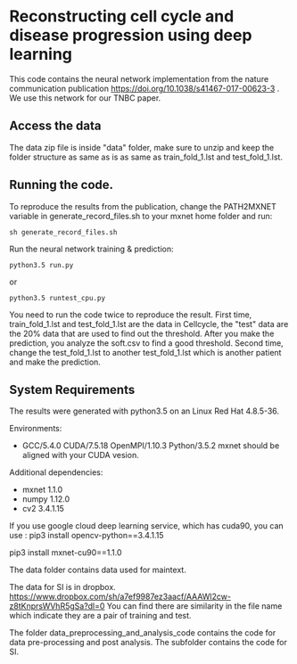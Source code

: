 # Reconstructing cell cycle and disease progression using deep learning
This code contains the neural network implementation from the nature communication publication https://doi.org/10.1038/s41467-017-00623-3 . We use this network for our TNBC paper.

## Access the data
The data zip file is inside "data" folder, make sure to unzip and keep the folder structure as same as is as same as train_fold_1.lst and test_fold_1.lst.

## Running the code.
To reproduce the results from the publication, change the PATH2MXNET variable in generate_record_files.sh to your mxnet home folder and run:

```
sh generate_record_files.sh
```

Run the neural network training & prediction:

```
python3.5 run.py
```
or

```
python3.5 runtest_cpu.py
```


You need to run the code twice to reproduce the result. 
First time, train_fold_1.lst and test_fold_1.lst are the data in Cellcycle, the "test" data are the 20% data that are used to find out the threshold. After you make the prediction, you analyze the soft.csv to find a good threshold. 
Second time, change the test_fold_1.lst to another test_fold_1.lst which is another patient and make the prediction. 

## System Requirements
The results were generated with python3.5 on an Linux Red Hat 4.8.5-36.

Environments:
* GCC/5.4.0 CUDA/7.5.18 OpenMPI/1.10.3 Python/3.5.2
mxnet should be aligned with your CUDA vesion. 


Additional dependencies:
* mxnet 1.1.0 
* numpy 1.12.0
* cv2   3.4.1.15 


If you use google cloud deep learning service, which has cuda90, you can use :
pip3 install opencv-python==3.4.1.15 

pip3 install mxnet-cu90==1.1.0







The data folder contains data used for maintext.

The data for SI is in dropbox.
https://www.dropbox.com/sh/a7ef9987ez3aacf/AAAWl2cw-z8tKnprsWVhR5gSa?dl=0
You can find there are similarity in the file name which indicate they are a pair of training and test.

The folder data_preprocessing_and_analysis_code contains the code for data pre-processing and post analysis. The subfolder contains the code for SI.



